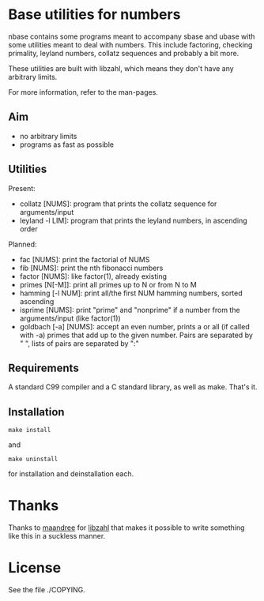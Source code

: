 Base utilities for numbers
===========================

nbase contains some programs meant to
accompany sbase and ubase with some
utilities meant to deal with numbers.
This include factoring, checking primality,
leyland numbers, collatz sequences and
probably a bit more.

These utilities are built with libzahl,
which means they don't have any arbitrary
limits.

For more information, refer to the man-pages.

Aim
---

* no arbitrary limits
* programs as fast as possible

Utilities
---------

Present:

* collatz [NUMS]: program that prints the collatz sequence for arguments/input
* leyland -l LIM]: program that prints the leyland numbers, in ascending order

Planned:

* fac [NUMS]: print the factorial of NUMS
* fib [NUMS]: print the nth fibonacci numbers
* factor [NUMS]: like factor(1), already existing
* primes [N[-M]]: print all primes up to N or from N to M
* hamming [-l NUM]: print all/the first NUM hamming numbers, sorted ascending
* isprime [NUMS]: print "prime" and "nonprime" if a number from the arguments/input (like factor(1))
* goldbach [-a] [NUMS]: accept an even number, prints a or all (if called  with -a) primes that add up to the given number. Pairs are separated by " ", lists of pairs are separated by ":"

Requirements
------------

A standard C99 compiler and a C standard
library, as well as make. That's it.

Installation
------------

	make install

and

	make uninstall

for installation and deinstallation each.

Thanks
======

Thanks to [maandree](https://github.com/maandree) for
[libzahl](http://git.suckless.org/libzahl) that makes it
possible to write something like this in a suckless manner.

License
=======

See the file ./COPYING.
